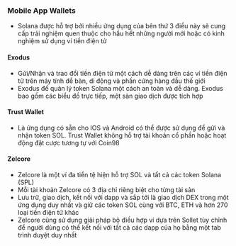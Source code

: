 ### Mobile App Wallets
- Solana được hỗ trợ bởi nhiều ứng dụng của bên thứ 3 điều này sẽ cung cấp trải nghiệm quen thuộc cho hầu hết những người mới hoặc có kinh nghiệm sử dụng ví tiền điện tử

#### Exodus
- Gửi/Nhận và trao đổi tiền điện tử một cách dễ dàng trên các ví tiền điện tử trên máy tính để bàn, di động và phần cứng hàng đầu thế giới
- Exodus để quản lý token Solana một cách an toàn và dễ dàng. Exodus bao gồm các biểu đồ trực tiếp, một sàn giao dịch được tích hợp

#### Trust Wallet
- Là ứng dụng có sẵn cho IOS và Android có thể được sử dụng để gửi và nhận token SOL. Trust Wallet không hỗ trợ tài khoản cổ phần hoặc hoạt động đặt cược tương tự với Coin98

#### Zelcore
- Zelcore là một ví đa tiền tệ hiện hỗ trợ SOL và tất cả các token Solana (SPL) 
- Mỗi tài khoản Zelcore có 3 địa chỉ riêng biệt cho từng tài sản 
- Lưu trữ, giao dịch, kết nối với dapp và sắp tới là giao dịch DEX trong một ứng dụng duy nhất và giữ các token SOL cùng với BTC, ETH và hơn 270 loại tiền điện tử khác
- Zelcore cũng sử dụng giải pháp bộ điều hợp ví dựa trên Sollet tùy chỉnh để người dùng có thể kết nối với tất cả các dapp của họ bằng một tab trình duyệt duy nhất  